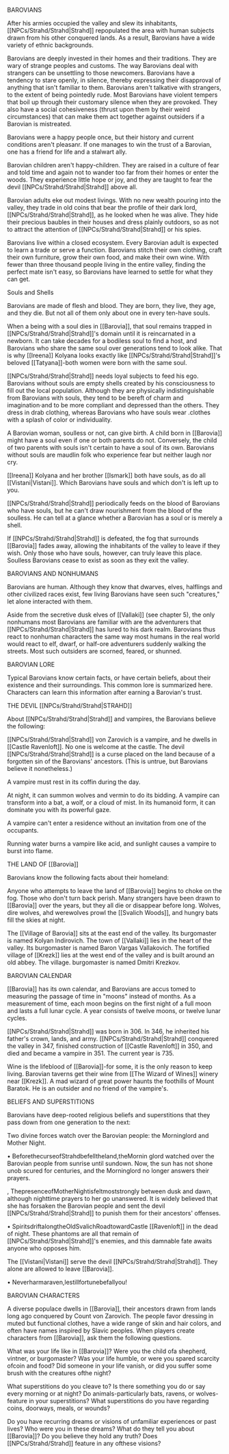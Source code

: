 BAROVIANS

After his armies occupied the valley and slew its inhabitants, [[NPCs/Strahd/Strahd|Strahd]] repopulated the area with human subjects drawn from his other conquered lands. As a result, Barovians have a wide variety of ethnic backgrounds.

Barovians are deeply invested in their homes and their traditions. They are wary of strange peoples and customs. The way Barovians deal with strangers can be unsettling to those newcomers. Barovians have a tendency to stare openly, in silence, thereby expressing their disapproval of anything that isn't familiar to them. Barovians aren't talkative with strangers, to the extent of being pointedly rude. Most Barovians have violent tempers that boil up through their customary silence when they are provoked. They also have a social cohesiveness (thrust upon them by their weird circumstances) that can make them act together against outsiders if a Barovian is mistreated.

Barovians were a happy people once, but their history and current conditions aren't pleasanr. If one manages to win the trust of a Barovian, one has a friend for life and a stalwart ally.

Barovian children aren't happy-children. They are raised in a culture of fear and told time and again not to wander too far from their homes or enter the woods. They experience little hope or joy, and they are taught to fear the devil [[NPCs/Strahd/Strahd|Strahd]] above all.

Barovian adults eke out modest livings. With no new wealth pouring into the valley, they trade in old coins that bear the profile of their dark lord, [[NPCs/Strahd/Strahd|Strahd]], as he looked when he was alive. They hide their precious baubles in their houses and dress plainly outdoors, so as not to attract the attention of [[NPCs/Strahd/Strahd|Strahd]] or his spies.

Barovians live within a closed ecosystem. Every Barovian adult is expected to learn a trade or serve a function. Barovians stitch their own clothing, craft their own furniture, grow their own food, and make their own wine. With fewer than three thousand people living in the entire valley, finding the perfect mate isn't easy, so Barovians have learned to settle for what they can get.

Souls and Shells

Barovians are made of flesh and blood. They are born, they live, they age, and they die. But not all of them only about one in every ten-have souls.

When a being with a soul dies in [[Barovia]], that soul remains trapped in [[NPCs/Strahd/Strahd|Strahd]]'s domain until it is reincarnated in a newborn. It can take decades for a bodiless soul to find a host, and Barovians who share the same soul over generations tend to look alike. That is why [[Ireena]] Kolyana looks exactly like [[NPCs/Strahd/Strahd|Strahd]]'s beloved [[Tatyana]]-both women were born with the same soul.

[[NPCs/Strahd/Strahd|Strahd]] needs loyal subjects to feed his ego. Barovians without souls are empty shells created by his consciousness to fill out the local population. Although they are physically indistinguishable from Barovians with souls, they tend to be bereft of charm and imagination·and to be more compliant and depressed than the others. They dress in drab clothing, whereas Barovians who have souls wear .clothes with a splash of color or individuality.

A Barovian woman, soulless or not, can give birth. A child born in [[Barovia]] might have a soul even if one or both parents do not. Conversely, the child of two parents with souls isn't certain to have a soul of its own. Barovians without souls are maudlin folk who experience fear but neither laugh nor cry.

[[Ireena]] Kolyana and her brother [[Ismark]] both have souls, as do all [[Vistani|Vistani]]. Which Barovians have souls and which don't is left up to you.

[[NPCs/Strahd/Strahd|Strahd]] periodically feeds on the blood of Barovians who have souls, but he can't draw nourishment from the blood of the soulless. He can tell at a glance whether a Barovian has a soul or is merely a shell.

If [[NPCs/Strahd/Strahd|Strahd]] is defeated, the fog that surrounds [[Barovia]] fades away, allowing the inhabitants of the valley to leave if they wish. Only those who have souls, however, can truly leave this place. Soulless Barovians cease to exist as soon as they exit the valley.

BAROVIANS AND NONHUMANS

Barovians are human. Although they know that dwarves, elves, halflings and other civilized races exist, few living Barovians have seen such "creatures," let alone interacted with them.

Aside from the secretive dusk elves of [[Vallaki]] (see chapter 5), the only nonhumans most Barovians are familiar with are the adventurers that [[NPCs/Strahd/Strahd|Strahd]] has lured to his dark realm. Barovians thus react to nonhuman characters the same way most humans in the real world would react to elf, dwarf, or half-ore adventurers suddenly walking the streets. Most such outsiders are scorned, feared, or shunned.

BAROVIAN LORE

Typical Barovians know certain facts, or have certain beliefs, about their existence and their surroundings. This common lore is summarized here. Characters can learn this information after earning a Barovian's trust.

THE DEVIL [[NPCs/Strahd/Strahd|STRAHD]]

About [[NPCs/Strahd/Strahd|Strahd]] and vampires, the Barovians believe the following:

[[NPCs/Strahd/Strahd|Strahd]] von Zarovich is a vampire, and he dwells in [[Castle Ravenloft]]. No one is welcome at the castle. The devil [[NPCs/Strahd/Strahd|Strahd]] is a curse placed on the land because of a forgotten sin of the Barovians' ancestors. (This is untrue, but Barovians believe it nonetheless.)

A vampire must rest in its coffin during the day. 

At night, it can summon wolves and vermin to do its bidding. A vampire can transform into a bat, a wolf, or a cloud of mist. In its humanoid form, it can dominate you with its powerful gaze. 

A vampire can't enter a residence without an invitation from one of the occupants. 

Running water burns a vampire like acid, and sunlight causes a vampire to burst into flame.

THE LAND OF [[Barovia]]

Barovians know the following facts about their homeland:

Anyone who attempts to leave the land of [[Barovia]] begins to choke on the fog. Those who don't turn back perish. Many strangers have been drawn to [[Barovia]] over the years, but they all die or disappear before long. Wolves, dire wolves, ahd werewolves prowl the [[Svalich Woods]], and hungry bats fill the skies at night.

The [[Village of Barovia]] sits at the east end of the valley. Its burgomaster is named Kolyan Indirovich. The town of [[Vallaki]] lies in the heart of the valley. Its burgomaster is named Baron Vargas Vallakovich. The fortified village of [[Krezk]] lies at the west end of the valley and is built around an old abbey. The village. burgomaster is named Dmitri Krezkov.

BAROVIAN CALENDAR

[[Barovia]] has its own calendar, and Barovians are accus­ tomed to measuring the passage of time in "moons" instead of months. As a measurement of time, each moon begins on the first night of a full moon and lasts a full lunar cycle. A year consists of twelve moons, or twelve lunar cycles.

[[NPCs/Strahd/Strahd|Strahd]] was born in 306. In 346, he inherited his father's crown, lands, and army. [[NPCs/Strahd/Strahd|Strahd]] conquered the valley in 347, finished construction of [[Castle Ravenloft]] in 350, and died and became a vampire in 351. The current year is 735.

Wine is the lifeblood of [[Barovia]]-for some, it is the only reason to keep living. Barovian taverns get their wine from [[The Wizard of Wines]] winery near [[Krezk]]. A mad wizard of great power haunts the foothills of Mount Baratok. He is an outsider and no friend of the vampire's.

BELIEFS AND SUPERSTITIONS

Barovians have deep-rooted religious beliefs and superstitions that they pass down from one generation to the next:

Two divine forces watch over the Barovian people: the Morninglord and Mother Night.

• BeforethecurseofStrahdbefelltheland,theMornin­ glord watched over the Barovian people from sunrise until sundown. Now, the sun has not shone unob­ scured for centuries, and the Morninglord no longer answers their prayers.

, ThepresenceofMotherNightisfeltmoststrongly between dusk and dawn, although nighttime prayers to her go unanswered. It is widely believed that she has forsaken the Barovian people and sent the devil [[NPCs/Strahd/Strahd|Strahd]] to punish them for their ancestors' offenses.

• SpiritsdriftalongtheOldSvalichRoadtowardCastle [[Ravenloft]] in the dead of night. These phantoms are all that remain of [[NPCs/Strahd/Strahd|Strahd]]'s enemies, and this damnable fate awaits anyone who opposes him.

The [[Vistani|Vistani]] serve the devil [[NPCs/Strahd/Strahd|Strahd]]. They alone are allowed to leave [[Barovia]].

• Neverharmaraven,lestillfortunebefallyou!

BAROVIAN CHARACTERS

A diverse populace dwells in [[Barovia]], their ancestors drawn from lands long ago conquered by Count von Zarovich. The people favor dressing in muted but functional clothes, have a wide range of skin and hair colors, and often have names inspired by Slavic peoples. When players create characters from [[Barovia]], ask them the following questions.

What was your life like in [[Barovia]]? Were you the child ofa shepherd, vintner, or burgomaster? Was your life humble, or were you spared scarcity ofcoin and food? Did someone in your life vanish, or did you suffer some brush with the creatures ofthe night?

What superstitions do you cleave to? Is there something you do or say every morning or at night? Do animals-particularly bats, ravens, or wolves-feature in your superstitions? What superstitions do you have regarding coins, doorways, meals, or wounds?

Do you have recurring dreams or visions of unfamiliar experiences or past lives? Who were you in these dreams? What do they tell you about [[Barovia]]? Do you believe they hold any truth? Does [[NPCs/Strahd/Strahd]] feature in any ofthese visions?